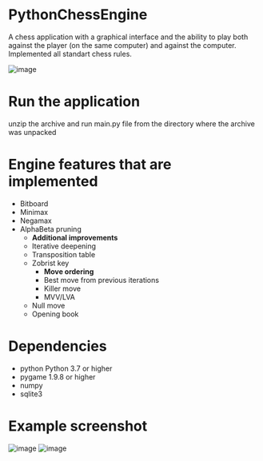 # PythonChessEngine
A chess application with a graphical interface and the ability to play both against the player (on the same computer) and against the computer. Implemented all standart chess rules.

![image](https://user-images.githubusercontent.com/44743531/161577543-081d6e2d-9be2-48d1-8f16-517b3fbd7afd.png)



# Run the application
unzip the archive and run 
    main.py
file from the directory where the archive was unpacked

# Engine features that are implemented
- Bitboard
- Minimax
- Negamax
- AlphaBeta pruning
	- __Additional improvements__
	- Iterative deepening
	- Transposition table
	- Zobrist key
		- __Move ordering__
		- Best move from previous iterations
		- Killer move
		- MVV/LVA
	- Null move
	- Opening book

# Dependencies
- python Python 3.7 or higher
- pygame 1.9.8 or higher
- numpy
- sqlite3

# Example screenshot
![image](https://user-images.githubusercontent.com/44743531/161582452-65b10335-af17-49d3-a6f9-cdabd28d8433.png)
![image](https://user-images.githubusercontent.com/44743531/161582545-433c4ca6-94ac-4d98-8d79-c5af4023bfb4.png)



